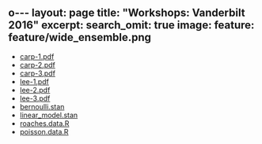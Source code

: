 o---
layout: page
title: "Workshops: Vanderbilt 2016"
excerpt:
search_omit: true
image:
  feature: feature/wide_ensemble.png
---

- [carp-1.pdf](/workshops/vanderbilt2016/carp-1.pdf)
- [carp-2.pdf](/workshops/vanderbilt2016/carp-2.pdf)
- [carp-3.pdf](/workshops/vanderbilt2016/carp-3.pdf)
- [lee-1.pdf](/workshops/vanderbilt2016/lee-1.pdf)
- [lee-2.pdf](/workshops/vanderbilt2016/lee-2.pdf)
- [lee-3.pdf](/workshops/vanderbilt2016/lee-3.pdf)
- [bernoulli.stan](/workshops/vanderbilt2016/bernoulli.stan)
- [linear_model.stan](/workshops/vanderbilt2016/linear_model.stan)
- [roaches.data.R](/workshops/vanderbilt2016/roaches.data.R)
- [poisson.data.R](/workshops/vanderbilt2016/poisson.data.R)
